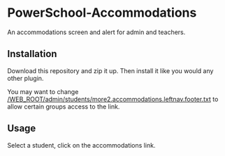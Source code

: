 PowerSchool-Accommodations
==========================

An accommodations screen and alert for admin and teachers.

Installation
------------

Download this repository and zip it up. Then install it like you would any other plugin.

You may want to change [/WEB_ROOT/admin/students/more2.accommodations.leftnav.footer.txt](/WEB_ROOT/admin/students/more2.accommodations.leftnav.footer.txt) to allow certain groups access to the link.

Usage
-----
Select a student, click on the accommodations link.

